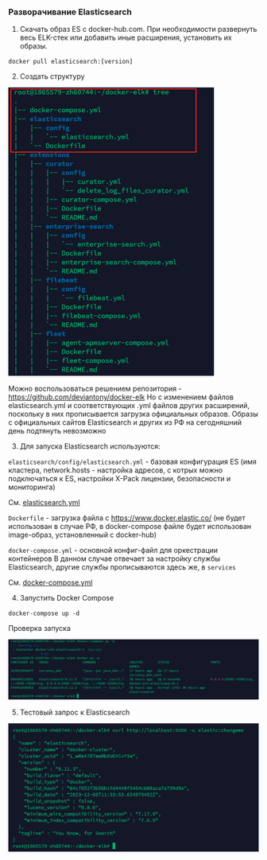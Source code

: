 ### Разворачивание Elasticsearch


1. Скачать образ ES с docker-hub.com. При необходимости развернуть весь ELK-стек или добавить иные расширения, установить их образы.

```
docker pull elasticsearch:[version]
```


2.  Создать структуру 

![Структура](./images/im01.png)

Можно воспользоваться решением репозитория - https://github.com/deviantony/docker-elk
Но с изменением файлов elasticsearch.yml и соответствующих .yml файлов других расширений,
поскольку в них прописывается загрузка официальных образов. 
Образы с официальных сайтов Elasticsearch и других из РФ на сегодняшний день подтянуть невозможно 

3. Для запуска Elasticsearch используются:

`elasticsearch/config/elasticsearch.yml` - базовая конфигурация ES (имя кластера, network.hosts - 
настройка адресов, с котрых можно подключаться к  ES, настройки X-Pack лицензии, безопасности и мониторинга)

См. [elasticsearch.yml](../elasticsearch.yml)

`Dockerfile` - загрузка файла c https://www.docker.elastic.co/ (не будет использован в случае РФ, в docker-compose файле будет использован image-образ, установленный с docker-hub)

`docker-compose.yml` - основной конфиг-файл для оркестрации контейнеров
В данном случае отвечает за настройку службы Elasticsearch, другие службы прописываются здесь же, в `services`

См. [docker-compose.yml](../docker-compose.yml)

4. Запустить Docker Compose

```
docker-compose up -d
```
Проверка запуска

![Проверка запуска](./images/im03.png)

5. Тестовый запрос к Elasticsearch

![Тестовый запрос](./images/im04.png)
